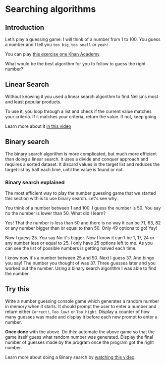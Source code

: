 # Searching algorithms

## Introduction

Let’s play a guessing game. I will think of a number from 1 to 100. You guess a number and I tell you `too big`, `too small` or `yeah!`.

You can play [this exercise one Khan Academy](https://www.khanacademy.org/computing/computer-science/algorithms/intro-to-algorithms/a/a-guessing-game).


What would be the best algorithm for you to follow to guess the right number?

## Linear Search

Without knowing it you used a linear search algorithm to find Nelisa's most and least popular products.

To use it, you loop through a list and check if the current value matches your criteria. If it matches your criteria, return the value. If not, keep going.

Learn more about it [in this video](https://www.youtube.com/watch?v=vZWfKBdSgXI)

## Binary search

The binary search algorithm is more complicated, but much more efficient than doing a linear search. It uses a divide and conquer approach and requires a sorted dataset. It discard values in the target list and reduces the target list by half each time, until the value is found or not.

### Binary search explained

The most efficient way to play the number guessing game that we started this section with is to use binary search. Let's see why.

You think of a number between 1 and 100. I guess the number is 50. You say no the number is lower than 50. What did I learn?

Yes! That the number is less than 50 and there is no way it can be 71, 63, 82 or any number bigger than or equal to than 50. Only 49 options to go! Yay!

Now I guess 25. You say No it's bigger. Now I know it can't be 1, 17, 24 or any number less or equal to 25. I only have 25 options left to me. As you can see the list of possible numbers is getting halved each time.

I know now it's a number between 25 and 50. Next I guess 37. And bingo you say! The number you thought of was 37. Three guesses later and you worked out the number. Using a binary search algorithm I was able to find the number.

## Try this

Write a number guessing console game which generates a random number in memory when it starts. It should prompt the user to enter a number and return either `Correct!`, `Too low!` or `Too high!`. Display a counter of how many guesses was made and display it before each new prompt to enter a number.

**Once done** with the above. Do this: automate the above game so that the game itself guess what random number was generated. Display the final number of guesses made by the program once the program got the right number.

Learn more about doing a Binary search by [watching this video](https://www.youtube.com/watch?v=5xlIPT1FRcA).
